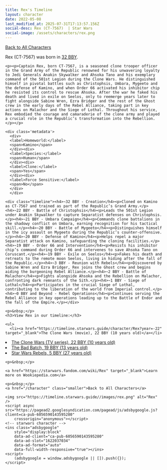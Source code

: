 ```yaml
---
title: Rex's Timeline
layout: character
date: 2022-05-08
last_modified_at: 2025-07-31T17:13:57.156Z
social-desc: Rex (CT-7567)  | Star Wars
social-image: /assets/characters/rex.png
---
```

<a href="/character" class="smaller">Back to All Characters</a>

<div class="character-profile container">
  <div class="col-10">
    <p>
    Rex (CT-7567)             was born in <a href="https://timeline.starwars.guide/character/Rex?year=-32" target="_blank">32 BBY</a>.
    </p>

    <p><p>Captain Rex, born CT-7567, is a seasoned clone trooper officer in the Grand Army of the Republic renowned for his unwavering loyalty to Jedi Generals Anakin Skywalker and Ahsoka Tano and his exemplary command of the 501st Legion during the Clone Wars. He distinguished himself in pivotal battles such as Christophsis, Umbara, Mygeeto and the defense of Kamino, and when Order 66 activated his inhibitor chip he resisted its control to rescue Ahsoka. After the war he faked his death and lived in exile on Seelos, only to reemerge years later to fight alongside Sabine Wren, Ezra Bridger and the rest of the Ghost crew in the early days of the Rebel Alliance, taking part in key actions on Malachor and the Siege of Lothal. Throughout his service, Rex embodied the courage and camaraderie of the clone army and played a crucial role in the Republic’s transformation into the Rebellion.</p></p>
    
    <div class='metadata'>
      <div>
      <label>Homeworld:</label>
      <span>Kamino</span>
      </div><div>
      <label>Species:</label>
      <span>Human</span>
      </div><div>
      <label>Clone:</label>
      <span>Yes</span>
      </div><div>
      <label>Force Sensitive:</label>
      <span>No</span>
      </div>
      </div>

    <div class="timeline"><h4>~32 BBY - Creation</h4><p>Cloned on Kamino as CT-7567 and trained as part of the Republic’s Grand Army.</p><h4>~22 BBY - Battle of Christophsis</h4><p>Leads the 501st Legion under Anakin Skywalker to capture Separatist defenses on Christophsis.</p><h4>~21 BBY - Umbara Campaign</h4><p>Commands clone battalions in the shadowy conflict on Umbara, earning recognition for his tactical skill.</p><h4>~20 BBY - Battle of Mygeeto</h4><p>Distinguishes himself in the icy assault on Mygeeto during the Republic’s counter-offensive.</p><h4>~20 BBY - Defense of Kamino</h4><p>Helps repel a major Separatist attack on Kamino, safeguarding the cloning facilities.</p><h4>~19 BBY - Order 66 and Intervention</h4><p>Resists his inhibitor chip’s command during Order 66 and intervenes to save Ahsoka Tano on Coruscant.</p><h4>~19 BBY - Exile on Seelos</h4><p>Fakes his death and retreats to the remote moon Seelos, living in hiding after the fall of the Republic.</p><h4>~3 BBY - Reunion with Rebels</h4><p>Discovered by Sabine Wren and Ezra Bridger, Rex joins the Ghost crew and begins aiding the burgeoning Rebel Alliance.</p><h4>~2 BBY - Battle of Malachor</h4><p>Fights alongside Ahsoka and the Rebellion on Malachor, confronting dark remnants of the Sith.</p><h4>~1 BBY - Siege of Lothal</h4><p>Participates in the crucial Siege of Lothal, contributing to the liberation of the world from Imperial control.</p><h4>~0 BBY and Beyond - Rebel Operations</h4><p>Continues serving the Rebel Alliance in key operations leading up to the Battle of Endor and the fall of the Empire.</p></div>
    
    <p>&nbsp;</p>
    <h3>View Rex in our timeline:</h3>

    <ul>
      <li><a href="https://timeline.starwars.guide/character/Rex?year=-22" target="_blank">The Clone Wars (movie), 22 BBY (10 years old)</a></li>
  <li><a href="https://timeline.starwars.guide/character/Rex?year=-22" target="_blank">The Clone Wars (TV series), 22 BBY (10 years old)</a></li>
  <li><a href="https://timeline.starwars.guide/character/Rex?year=-19" target="_blank">The Bad Batch, 19 BBY (13 years old)</a></li>
  <li><a href="https://timeline.starwars.guide/character/Rex?year=-5" target="_blank">Star Wars Rebels, 5 BBY (27 years old)</a></li>
    </ul>

    <p>&nbsp;</p>

    <a href="https://starwars.fandom.com/wiki/Rex" target="_blank">Learn more on Wookiepedia.com</a>

    <p>&nbsp;</p>
    <a href="/character" class="smaller">Back to All Characters</a>
  </div>
  <div class="character_image col-2">
    
    <img src="https://timeline.starwars.guide//images/rex.png" alt="Rex" />
    <script async src="https://pagead2.googlesyndication.com/pagead/js/adsbygoogle.js?client=ca-pub-6056590143595280"
        crossorigin="anonymous"></script>
    <!-- starwars character -->
    <ins class="adsbygoogle"
        style="display:block"
        data-ad-client="ca-pub-6056590143595280"
        data-ad-slot="1622037034"
        data-ad-format="auto"
        data-full-width-responsive="true"></ins>
    <script>
        (adsbygoogle = window.adsbygoogle || []).push({});
    </script>
  </div>
</div>
